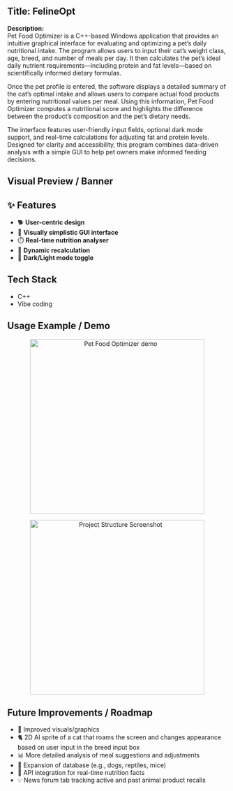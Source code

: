 ## Title: FelineOpt

**Description:**  
Pet Food Optimizer is a C++-based Windows application that provides an intuitive graphical interface for evaluating and optimizing a pet’s daily nutritional intake. The program allows users to input their cat’s weight class, age, breed, and number of meals per day. It then calculates the pet’s ideal daily nutrient requirements—including protein and fat levels—based on scientifically informed dietary formulas.

Once the pet profile is entered, the software displays a detailed summary of the cat’s optimal intake and allows users to compare actual food products by entering nutritional values per meal. Using this information, Pet Food Optimizer computes a nutritional score and highlights the difference between the product’s composition and the pet’s dietary needs.

The interface features user-friendly input fields, optional dark mode support, and real-time calculations for adjusting fat and protein levels. Designed for clarity and accessibility, this program combines data-driven analysis with a simple GUI to help pet owners make informed feeding decisions.

## Visual Preview / Banner

## ✨ Features  
- 🐕 **User-centric design**  
- 🧩 **Visually simplistic GUI interface**  
- ⏱️ **Real-time nutrition analyser**  
- 🔁 **Dynamic recalculation**  
- 🌙 **Dark/Light mode toggle**  

## Tech Stack  
- C++  
- Vibe coding  

## Usage Example / Demo

<p align="center">
  <img src="https://github.com/user-attachments/assets/bea4c3ed-771d-4992-94c9-eb6ac33ccfd5" alt="Pet Food Optimizer demo" width="400">
</p>

<p align="center">
  <img src="https://github.com/user-attachments/assets/562b3444-285f-4353-946e-fe83a24a68f2" alt="Project Structure Screenshot" width="400">
</p>

## Future Improvements / Roadmap

- 🎨 Improved visuals/graphics  
- 🐈 2D AI sprite of a cat that roams the screen and changes appearance based on user input in the breed input box  
- 📊 More detailed analysis of meal suggestions and adjustments  
- 🐍 Expansion of database (e.g., dogs, reptiles, mice)  
- 📰 API integration for real-time nutrition facts  
- 💡 News forum tab tracking active and past animal product recalls
